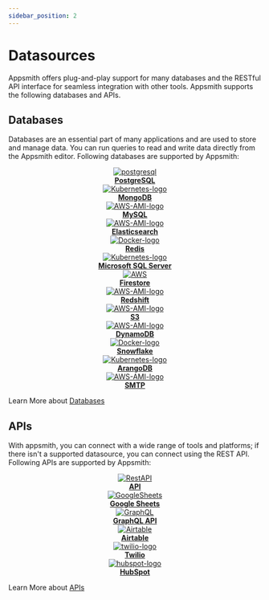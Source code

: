 ```yaml
---
sidebar_position: 2
---
```


# Datasources

Appsmith offers plug-and-play support for many databases and the RESTful API interface for seamless integration with other tools. Appsmith supports the following databases and APIs.



## Databases
Databases are an essential part of many applications and are used to store and manage data. You can run queries to read and write data directly from the Appsmith editor. Following databases are supported by Appsmith:



<div class="containerGrid">
    <div class="columnGrid column-one" align="center">
        <div class="containerCol">
            <a href="reference/datasources/querying-postgres">
            <img class="containerImage" src="/img/postgresql.svg" alt="postgresql"/>
            </a> 
        </div> 
        <b><a href="/reference/datasources/querying-postgres">PostgreSQL</a></b>
    </div>
   <div class="columnGrid column-two" align="center">
        <div class="containerCol">
            <a href="/reference/datasources/querying-mongodb">
            <img class="containerImage" src="/img/mongodb.svg" alt="Kubernetes-logo"/>
            </a>     
        </div> 
         <b><a href="/reference/datasources/querying-mongodb">MongoDB</a></b>
    </div>
   <div class="columnGrid column-three" align="center">
        <div class="containerCol">
            <a href="/reference/datasources/querying-mysql">
            <img class="containerImage" src="/img/mysql.svg" alt="AWS-AMI-logo"/>
            </a>   
        </div> 
            <b><a href="/reference/datasources/querying-mysql">MySQL</a></b>
   </div>
  <div class="columnGrid column-three" align="center">
        <div class="containerCol">
            <a href="/reference/datasources/querying-elasticsearch">
            <img class="containerImage" src="/img/elastic.svg" alt="AWS-AMI-logo"/>
            </a>   
        </div> 
            <b><a href="/reference/datasources/querying-elasticsearch">Elasticsearch</a></b>
   </div>



   
   
</div>

<div class="containerGrid">
    <div class="columnGrid column-one" align="center">
        <div class="containerCol">
            <a href="/reference/datasources/querying-redis">
            <img class="containerImage" src="/img/redis.svg" alt="Docker-logo"/>
            </a> 
        </div> 
        <b><a href="/reference/datasources/querying-redis">Redis</a></b>
    </div>
   <div class="columnGrid column-two" align="center">
        <div class="containerCol">
            <a href="/reference/datasources/querying-mssql">
            <img class="containerImage" src="/img/mssql.svg" alt="Kubernetes-logo"/>
            </a>     
        </div> 
         <b><a href="/reference/datasources/querying-mssql">Microsoft SQL Server</a></b>
    </div>
   <div class="columnGrid column-three" align="center">
        <div class="containerCol">
            <a href="/reference/datasources/querying-firestore">
            <img class="containerImage" src="/img/firestore.svg" alt="AWS"/>
            </a>   
        </div> 
            <b><a href="/reference/datasources/querying-firestore">Firestore</a></b>
   </div>
  <div class="columnGrid column-three" align="center">
        <div class="containerCol">
            <a href="/reference/datasources/querying-redshift">
            <img class="containerImage" src="/img/aws-redshift.svg" alt="AWS-AMI-logo"/>
            </a>   
        </div> 
            <b><a href="/reference/datasources/querying-redshift">Redshift</a></b>
   </div>
  


   
   
</div>

<div class="containerGrid">

 <div class="columnGrid column-three" align="center">
        <div class="containerCol">
            <a href="/reference/datasources/querying-amazon-s3">
            <img class="containerImage" src="/img/aws-s3.svg" alt="AWS-AMI-logo"/>
            </a>   
        </div> 
            <b><a href="/reference/datasources/querying-amazon-s3">S3</a></b>
   </div>
   
 <div class="columnGrid column-three" align="center">
        <div class="containerCol">
            <a href="/reference/datasources/querying-dynamodb">
            <img class="containerImage" src="/img/aws-dynamodb.svg" alt="AWS-AMI-logo"/>
            </a>   
        </div> 
            <b><a href="/reference/datasources/querying-dynamodb">DynamoDB</a></b>
   </div>

 <div class="columnGrid column-one" align="center">
        <div class="containerCol">
            <a href="/reference/datasources/querying-snowflake-db">
            <img class="containerImage" src="/img/snowflake.svg" alt="Docker-logo"/>
            </a> 
        </div> 
        <b><a href="/reference/datasources/querying-snowflake-db">Snowflake</a></b>
    </div>
   <div class="columnGrid column-two" align="center">
        <div class="containerCol">
            <a href="/reference/datasources/querying-arango-db">
            <img class="containerImage" src="/img/arangodb_.png" alt="Kubernetes-logo"/>
            </a>     
        </div> 
         <b><a href="/reference/datasources/querying-arango-db">ArangoDB</a></b>
    </div>
 

</div>

<div class="containerGrid">

   <div class="columnGrid column-three" align="center">
        <div class="containerCol">
            <a href="/core-concepts/connecting-to-data-sources/authentication/connect-to-apis">
            <img class="containerImage" src="/img/smtp-icon_1.png" alt="AWS-AMI-logo"/>
            </a>   
        </div> 
            <b><a href="/core-concepts/connecting-to-data-sources/authentication/connect-to-apis">SMTP</a></b>
</div>
</div>

Learn More about [Databases](/core-concepts/connecting-to-data-sources/connecting-to-databases)

## APIs
With appsmith, you can connect with a wide range of tools and platforms; if there isn't a supported datasource, you can connect using the REST API. Following APIs are supported by Appsmith:



<div class="containerGrid">
    <div class="columnGrid column-one" align="center">
        <div class="containerCol">
            <a href="/core-concepts/connecting-to-data-sources/authentication/connect-to-apis">
            <img class="containerImage" src="/img/api-logo_.png" alt="RestAPI"/>
            </a> 
        </div> 
        <b><a href="/core-concepts/connecting-to-data-sources/authentication/connect-to-apis">API</a></b>
    </div>
  
 <div class="columnGrid column-three" align="center">
        <div class="containerCol">
            <a href="/core-concepts/connecting-to-data-sources/authentication/connect-to-apis">
            <img class="containerImage" src="/img/gsheets_.png" alt="GoogleSheets"/>
            </a>   
        </div> 
            <b><a href="/core-concepts/connecting-to-data-sources/authentication/connect-to-apis">Google Sheets</a></b>
   </div>
   

   <div class="columnGrid column-three" align="center">
        <div class="containerCol">
            <a href="/reference/datasources/graphql">
            <img class="containerImage" src="/img/graphqllogo.png" alt="GraphQL"/>
            </a>   
        </div> 
            <b><a href="/reference/datasources/graphql">GraphQL API</a></b>
   </div>


</div>

<div class="containerGrid">
    <div class="columnGrid column-one" align="center">
        <div class="containerCol">
            <a href="/reference/datasources/airtable">
            <img class="containerImage" src="/img/Airtable-logo.png" alt="Airtable"/>
            </a> 
        </div> 
        <b><a href="/reference/datasources/airtable">Airtable</a></b>
    </div>
   <div class="columnGrid column-two" align="center">
        <div class="containerCol">
            <a href="/core-concepts/connecting-to-data-sources/authentication/connect-to-apis">
            <img class="containerImage" src="/img/twilio_.png" alt="twilio-logo"/>
            </a>     
        </div> 
         <b><a href="/core-concepts/connecting-to-data-sources/authentication/connect-to-apis">Twilio</a></b>
    </div>
   <div class="columnGrid column-three" align="center">
        <div class="containerCol">
            <a href="/core-concepts/connecting-to-data-sources/authentication/connect-to-apis">
            <img class="containerImage" src="/img/hubspot_.png" alt="hubspot-logo"/>
            </a>   
        </div> 
            <b><a href="/reference/datasources/querying-mongodb/">HubSpot</a></b>
   </div>


</div>





   
   
Learn More about [APIs](/core-concepts/connecting-to-data-sources/authentication/)



